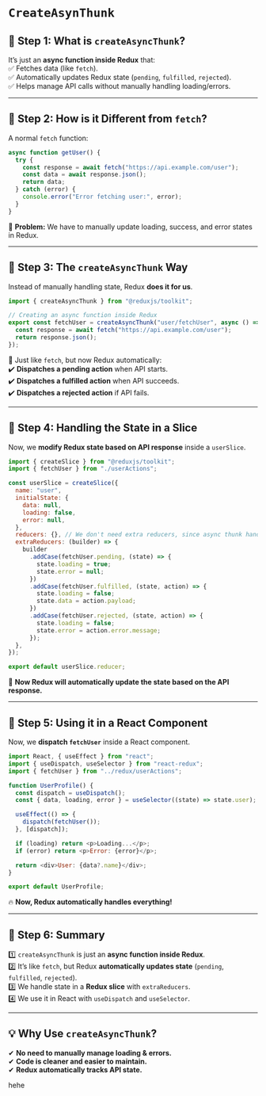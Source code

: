 # `CreateAsynThunk`

## **🔷 Step 1: What is `createAsyncThunk`?**

It’s just an **async function inside Redux** that:  
✅ Fetches data (like `fetch`).  
✅ Automatically updates Redux state (`pending`, `fulfilled`, `rejected`).  
✅ Helps manage API calls without manually handling loading/errors.

---

## **🔷 Step 2: How is it Different from `fetch`?**

A normal `fetch` function:

```javascript
async function getUser() {
  try {
    const response = await fetch("https://api.example.com/user");
    const data = await response.json();
    return data;
  } catch (error) {
    console.error("Error fetching user:", error);
  }
}
```

🛑 **Problem:** We have to manually update loading, success, and error states in Redux.

---

## **🔷 Step 3: The `createAsyncThunk` Way**

Instead of manually handling state, Redux **does it for us**.

```javascript
import { createAsyncThunk } from "@reduxjs/toolkit";

// Creating an async function inside Redux
export const fetchUser = createAsyncThunk("user/fetchUser", async () => {
  const response = await fetch("https://api.example.com/user");
  return response.json();
});
```

🔹 Just like `fetch`, but now Redux automatically:  
✔️ **Dispatches a pending action** when API starts.  
✔️ **Dispatches a fulfilled action** when API succeeds.  
✔️ **Dispatches a rejected action** if API fails.

---

## **🔷 Step 4: Handling the State in a Slice**

Now, we **modify Redux state based on API response** inside a `userSlice`.

```javascript
import { createSlice } from "@reduxjs/toolkit";
import { fetchUser } from "./userActions";

const userSlice = createSlice({
  name: "user",
  initialState: {
    data: null,
    loading: false,
    error: null,
  },
  reducers: {}, // We don't need extra reducers, since async thunk handles it
  extraReducers: (builder) => {
    builder
      .addCase(fetchUser.pending, (state) => {
        state.loading = true;
        state.error = null;
      })
      .addCase(fetchUser.fulfilled, (state, action) => {
        state.loading = false;
        state.data = action.payload;
      })
      .addCase(fetchUser.rejected, (state, action) => {
        state.loading = false;
        state.error = action.error.message;
      });
  },
});

export default userSlice.reducer;
```

🚀 **Now Redux will automatically update the state based on the API response.**

---

## **🔷 Step 5: Using it in a React Component**

Now, we **dispatch `fetchUser`** inside a React component.

```javascript
import React, { useEffect } from "react";
import { useDispatch, useSelector } from "react-redux";
import { fetchUser } from "../redux/userActions";

function UserProfile() {
  const dispatch = useDispatch();
  const { data, loading, error } = useSelector((state) => state.user);

  useEffect(() => {
    dispatch(fetchUser());
  }, [dispatch]);

  if (loading) return <p>Loading...</p>;
  if (error) return <p>Error: {error}</p>;

  return <div>User: {data?.name}</div>;
}

export default UserProfile;
```

🔥 **Now, Redux automatically handles everything!**

---

## **🔷 Step 6: Summary**

1️⃣ `createAsyncThunk` is just an **async function inside Redux**.  
2️⃣ It’s like `fetch`, but Redux **automatically updates state** (`pending`, `fulfilled`, `rejected`).  
3️⃣ We handle state in a **Redux slice** with `extraReducers`.  
4️⃣ We use it in React with `useDispatch` and `useSelector`.

---

## **💡 Why Use `createAsyncThunk`?**

✔ **No need to manually manage loading & errors.**  
✔ **Code is cleaner and easier to maintain.**  
✔ **Redux automatically tracks API state.**

hehe
